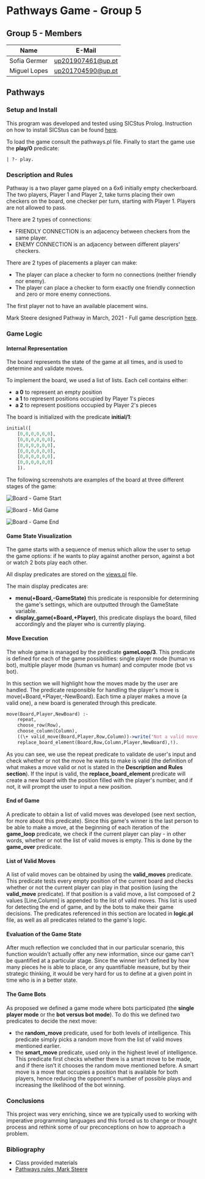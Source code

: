 # Pathways Game - Group 5

## Group 5 - Members

| Name             | E-Mail              |
| ---------------- |-------------------- |
| Sofia Germer     | up201907461@up.pt   |
| Miguel Lopes     | up201704590@up.pt   |

## Pathways

### Setup and Install

This program was developed and tested using SICStus Prolog. Instruction on how to install SICStus can be found [here](https://sicstus.sics.se/download4.html).

To load the game consult the pathways.pl file. Finally to start the game use the **play/0** predicate:

```
| ?- play.
```

### Description and Rules

Pathway is a two player game played on a 6x6 initially empty checkerboard. The two players, Player 1 and Player 2, take turns placing their own checkers on the board, one checker per turn, starting with Player 1. Players are not allowed to pass. 

There are 2 types of connections:

- FRIENDLY CONNECTION is an adjacency between checkers from the same player.
- ENEMY CONNECTION is an adjacency between different players' checkers.

There are 2 types of placements a player can make:

- The player can place a checker to form no connections (neither friendly nor enemy). 
- The player can place a checker to form exactly one friendly connection and zero or more enemy connections.

The first player not to have an available placement wins.

Mark Steere designed Pathway in March, 2021 - Full game description [here](http://www.marksteeregames.com/Pathway_rules.pdf).

### Game Logic

#### Internal Representation

The board represents the state of the game at all times, and is used to determine and validate moves.

To implement the board, we used a list of lists. Each cell contains either:

- **a 0** to represent an empty position
- **a 1** to represent positions occupied by Player 1's pieces
- **a 2** to represent positions occupied by Player 2's pieces

The board is initialized with the predicate **initial/1**:

```pl
initial([
    [0,0,0,0,0,0],
    [0,0,0,0,0,0],
    [0,0,0,0,0,0],
    [0,0,0,0,0,0],
    [0,0,0,0,0,0],
    [0,0,0,0,0,0]
    ]).
```
The following screenshots are examples of the board at three different stages of the game:

![Board - Game Start](images/initial-game-board.png)

![Board - Mid Game](images/mid-game-board.png)

![Board - Game End](images/end-game-board.png)

#### Game State Visualization

The game starts with a sequence of menus which allow the user to setup the game options: if he wants to play against another person, against a bot or watch 2 bots play each other.

All display predicates are stored on the [views.pl](views.pl) file.

The main display predicates are:

-  **menu(+Board,-GameState)** this predicate is responsible for determining the game's settings, which are outputted through the GameState variable.
-  **display_game(+Board,+Player)**, this predicate displays the board, filled accordingly and the player who is currently playing.

#### Move Execution

The whole game is managed by the predicate **gameLoop/3**. This predicate is defined for each of the game possibilities: single player mode (human vs bot), multiple player mode (human vs human) and computer mode (bot vs bot).

In this section we will highlight how the moves made by the user are handled. The predicate responsible for handling the player's move is move(+Board,+Player,-NewBoard). Each time a player makes a move (a valid one), a new board is generated through this predicate.

```pl
move(Board,Player,NewBoard) :- 
    repeat,
    choose_row(Row),
    choose_column(Column),
    ((\+ valid_move(Board,Player,Row,Column))->write('Not a valid move, try again.'),nl,fail;
    replace_board_element(Board,Row,Column,Player,NewBoard),!).
```

As you can see, we use the repeat predicate to validate de user's input and check whether or not the move he wants to make is valid (the definition of what makes a move valid or not is stated in the __Description and Rules section__). If the input is valid, the **replace_board_element** predicate will create a new board with the position filled with the player's number, and if not, it will prompt the user to input a new position.

#### End of Game

A predicate to obtain a list of valid moves was developed (see next section, for more about this predicate). Since this game's winner is the last person to be able to make a move, at the beginning of each iteration of the **game_loop** predicate, we check if the current player can play - in other words, whether or not the list of valid moves is empty. This is done by the **game_over** predicate.

#### List of Valid Moves

A list of valid moves can be obtained by using the **valid_moves** predicate. This predicate tests every empty position of the current board and checks whether or not the current player can play in that position (using the **valid_move** predicate). If that position is a valid move, a list composed of 2 values [Line,Column] is appended to the list of valid moves. This list is used for detecting the end of game, and by the bots to make their game decisions. The predicates referenced in this section are located in **logic.pl** file, as well as all predicates related to the game's logic.


#### Evaluation of the Game State

After much reflection we concluded that in our particular scenario, this function wouldn't actually offer any new information, since our game can't be quantified at a particular stage. Since the winner isn't defined by how many pieces he is able to place, or any quantifiable measure, but by their strategic thinking, it would be very hard for us to define at a given point in time who is in a better state.

#### The Game Bots

As proposed we defined a game mode where bots participated (the **single player mode** or the **bot versus bot mode**). To do this we defined two predicates to decide the next move:

- the **random_move** predicate, used for both levels of intelligence. This predicate simply picks a random move from the list of valid moves mentioned earlier.
- the **smart_move** predicate, used only in the highest level of intelligence. This predicate first checks whether there is a smart move to be made, and if there isn't it chooses the random move mentioned before. A smart move is a move that occupies a position that is available for both players, hence reducing the opponent's number of possible plays and increasing the likelihood of the bot winning.

### Conclusions

This project was very enriching, since we are typically used to working with imperative programming languages and this forced us to change or thought process and rethink some of our preconceptions on how to approach a problem.

### Bibliography

- Class provided materials
- [Pathways rules, Mark Steere ](http://www.marksteeregames.com/Pathway_rules.pdf)
